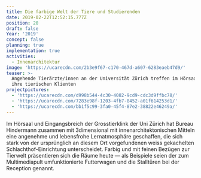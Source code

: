 ```yaml
---
title: Die farbige Welt der Tiere und Studierenden
date: 2019-02-22T12:52:15.777Z
position: 20
draft: false
Year: '2019'
concept: false
planning: true
implementation: true
activities:
  - Innenarchitektur
image: 'https://ucarecdn.com/2b3e9f67-c170-467d-a607-6283eaeb47d9/'
teaser: >-
  Angehende Tierärzte/innen an der Universität Zürich treffen im Hörsaal auf
  ihre tierischen Klienten
projectpictures:
  - 'https://ucarecdn.com/d998b544-4c30-4082-9cd9-cdc3d9ffbc78/'
  - 'https://ucarecdn.com/7283e98f-1203-4fb7-8452-a01f614253d1/'
  - 'https://ucarecdn.com/bb1f5c99-3fa0-45f4-87e2-38822e46249a/'
---
```

Im Hörsaal und Eingangsbreich der Grosstierklink der Uni Zürich hat Bureau Hindermann zusammen mit 3dimensional mit innenarchitektonischen Mitteln eine angenehme und lebensfrohe Lernatmosphäre geschaffen, die sich stark von der ursprünglich an diesem Ort vorgefundenen weiss gekachelten Schlachthof-Einrichtung unterscheidet. Farbig und mit feinen Bezügen zur Tierwelt präsentieren sich die Räume heute — als Beispiele seien der zum Multimediapult umfunktionierte Futterwagen und die Stalltüren bei der Reception genannt.
